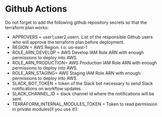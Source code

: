 # Github Actions

Do not forget to add the following github repository secrets so that the terraform plan works:

* APPROVERS = user1,user2,usern. List of the responsible Github users who will approve the terraform plan before deployment.
* REGION = AWS Region. I.o: us-east-1
* ROLE_ARN_DEVELOP = AWS Develop IAM Role ARN with enough permissions to deploy into AWS.
* ROLE_ARN_PRODUCTION= AWS Production IAM Role ARN with enough permissions to deploy into AWS.
* ROLE_ARN_STAGING= AWS Staging IAM Role ARN with enough permissions to deploy into AWS.
* SLACK_BOT_TOKEN = token of the Slack bot necessary to send Slack notifications on workflow updates.
* SLACK_CHANNEL_ID = slack channel id where the notifications will be sent.
* TERRAFORM_INTERNAL_MODULES_TOKEN = Token to read permission in private modules(if you use it!).